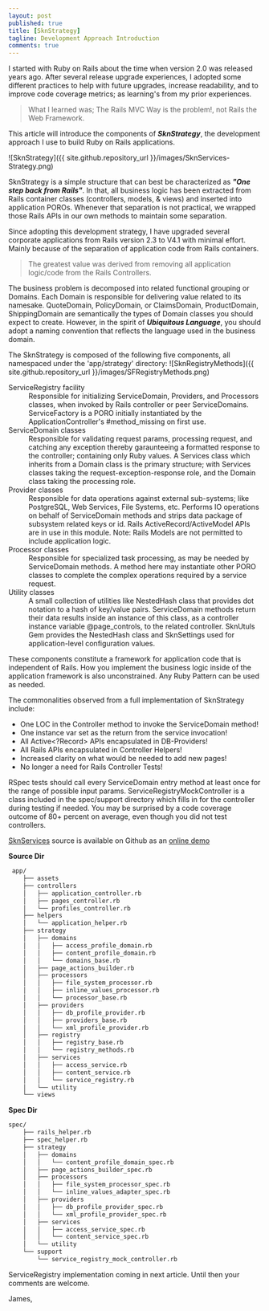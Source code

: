 ```yaml
---
layout: post
published: true
title: [SknStrategy]
tagline: Development Approach Introduction
comments: true
---
```


I started with Ruby on Rails about the time when version 2.0 was released years ago.  After several release upgrade experiences, I adopted
some different practices to help with future upgrades, increase readability, and to improve code
coverage metrics; as learning's from my prior experiences.

> What I learned was; The Rails MVC Way is the problem!, not Rails the Web Framework.

This article will introduce the components of **_SknStrategy_**, the development approach I
use to build Ruby on Rails applications.

![SknStrategy]({{ site.github.repository_url }}/images/SknServices-Strategy.png)

SknStrategy is a simple structure that can best be characterized as **_"One step back from Rails"_**.   In
that, all business logic has been extracted from Rails container classes (controllers, models, & views) and
inserted into application POROs. Whenever that separation is not practical, we wrapped those Rails APIs in our
own methods to maintain some separation.

Since adopting this development strategy, I have upgraded several corporate applications from Rails
version 2.3 to V4.1 with minimal effort.  Mainly because of the separation of application code from
Rails containers.

> The greatest value was derived from removing all application logic/code from the Rails Controllers.

The business problem is decomposed into related functional grouping or Domains.  Each Domain is responsible
for delivering value related to its namesake.  QuoteDomain, PolicyDomain, or ClaimsDomain, ProductDomain,
ShippingDomain are semantically the types of Domain classes you should expect to create.  However, in the spirit
of **_Ubiquitous Language_**, you should adopt a naming convention that reflects the language used in the business domain.

The SknStrategy is composed of the following five components, all  namespaced under the 'app/strategy' directory:
![SknRegistryMethods]({{ site.github.repository_url }}/images/SFRegistryMethods.png)
<dl>
<dt>ServiceRegistry facility</dt>
<dd>Responsible for initializing ServiceDomain, Providers, and Processors classes, when invoked by Rails
controller or peer ServiceDomains.  ServiceFactory is a PORO initially instantiated by the ApplicationController's
#method_missing on first use.</dd>

<dt>ServiceDomain classes</dt>
<dd>Responsible for validating request params, processing request, and catching any exception thereby garaunteeing
a formatted response to the controller; containing only Ruby values.  A Services class which inherits from a Domain
class is the primary structure; with Services classes taking the request-exception-response role, and the Domain class
taking the processing role.</dd>

<dt>Provider classes</dt>
<dd>Responsible for data operations against external sub-systems; like PostgreSQL, Web Services, File Systems, etc.
Performs IO operations on behalf of ServiceDomain methods and strips data package of subsystem related keys or id.
Rails ActiveRecord/ActiveModel APIs are in use in this module.  Note: Rails Models are not permitted to include application logic.</dd>

<dt>Processor classes</dt>
<dd>Responsible for specialized task processing, as may be needed by ServiceDomain methods.  A method here may instantiate
other PORO classes to complete the complex operations required by a service request.</dd>

<dt>Utility classes</dt>
<dd>A small collection of utilities like NestedHash class that provides dot notation to a hash of key/value pairs.
ServiceDomain methods return their data results inside an instance of this class, as a controller instance variable @page_controls,
to the related controller.  SknUtuls Gem provides the NestedHash class and SknSettings used for application-level configuration values.</dd>
</dl>

These components constitute a framework for application code that is independent of Rails.  How you implement the
business logic inside of the application framework is also unconstrained.  Any Ruby Pattern can be used as needed.

The commonalities observed from a full implementation of SknStrategy include:
* One LOC in the Controller method to invoke the ServiceDomain method!
* One instance var set as the return from the service invocation!
* All Active<?Record> APIs encapsulated in DB-Providers!
* All Rails APIs encapsulated in Controller Helpers!
* Increased clarity on what would be needed to add new pages!
* No longer a need for Rails Controller Tests!

RSpec tests should call every ServiceDomain entry method at least once for the range of possible input params.
ServiceRegistryMockController is a class included in the spec/support directory which fills in for the controller
during testing if needed.  You may be surprised by a code coverage outcome of 80+ percent on average, even though you
did not test controllers.

[SknServices](https://skoona.github.io/SknServices/) source is available on Github as an [online demo](http://vserv.skoona.net:8080/pages/help)

**Source Dir**
```bash
 app/
    ├── assets
    ├── controllers
    │   ├── application_controller.rb
    │   ├── pages_controller.rb
    │   └── profiles_controller.rb
    ├── helpers
    │   └── application_helper.rb
    ├── strategy
    │   ├── domains
    │   │   ├── access_profile_domain.rb
    │   │   ├── content_profile_domain.rb
    │   │   └── domains_base.rb
    │   ├── page_actions_builder.rb
    │   ├── processors
    │   │   ├── file_system_processor.rb
    │   │   ├── inline_values_processor.rb
    │   │   └── processor_base.rb
    │   ├── providers
    │   │   ├── db_profile_provider.rb
    │   │   ├── providers_base.rb
    │   │   └── xml_profile_provider.rb
    │   ├── registry
    │   │   ├── registry_base.rb
    │   │   └── registry_methods.rb
    │   ├── services
    │   │   ├── access_service.rb
    │   │   ├── content_service.rb
    │   │   └── service_registry.rb
    │   └── utility
    └── views
```
**Spec Dir**
```bash
spec/
    ├── rails_helper.rb
    ├── spec_helper.rb
    ├── strategy
    │   ├── domains
    │   │   └── content_profile_domain_spec.rb
    │   ├── page_actions_builder_spec.rb
    │   ├── processors
    │   │   ├── file_system_processor_spec.rb
    │   │   └── inline_values_adapter_spec.rb
    │   ├── providers
    │   │   ├── db_profile_provider_spec.rb
    │   │   └── xml_profile_provider_spec.rb
    │   ├── services
    │   │   ├── access_service_spec.rb
    │   │   └── content_service_spec.rb
    │   └── utility
    └── support
        └── service_registry_mock_controller.rb
```

ServiceRegistry implementation coming in next article.  Until then your comments are welcome.

James,


